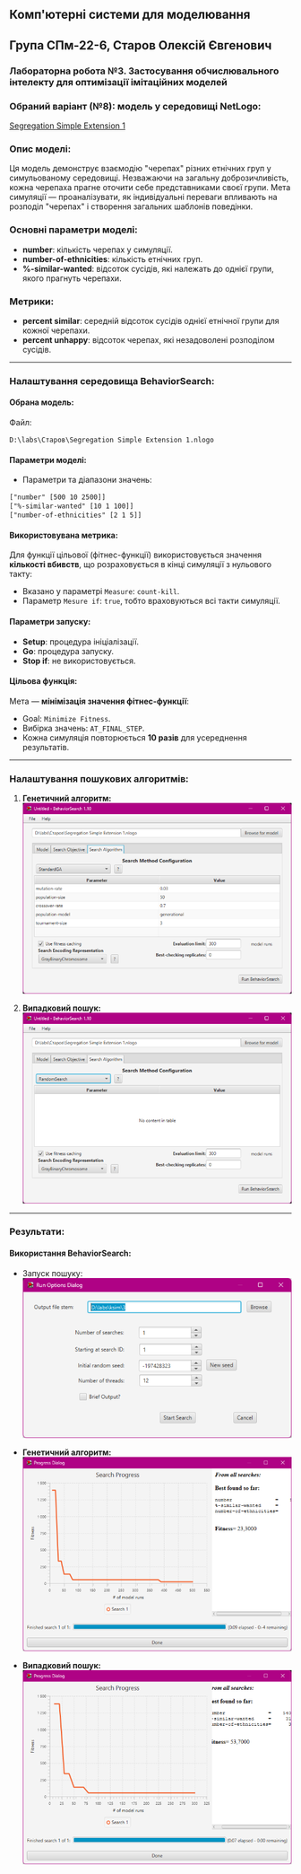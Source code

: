 
## Комп'ютерні системи для моделювання
## Група СПм-22-6, **Старов Олексій Євгенович**
### Лабораторна робота №3. Застосування обчислювального інтелекту для оптимізації імітаційних моделей

### Обраний варіант (№8): модель у середовищі NetLogo:
[Segregation Simple Extension 1](http://www.netlogoweb.org/launch#http://www.netlogoweb.org/assets/modelslib/IABM%20Textbook/chapter%203/Segregation%20Extensions/Segregation%20Simple%20Extension%201.nlogo)

### Опис моделі:
Ця модель демонструє взаємодію "черепах" різних етнічних груп у симульованому середовищі. Незважаючи на загальну доброзичливість, кожна черепаха прагне оточити себе представниками своєї групи. Мета симуляції — проаналізувати, як індивідуальні переваги впливають на розподіл "черепах" і створення загальних шаблонів поведінки.

### Основні параметри моделі:
- **number**: кількість черепах у симуляції.
- **number-of-ethnicities**: кількість етнічних груп.
- **%-similar-wanted**: відсоток сусідів, які належать до однієї групи, якого прагнуть черепахи.

### Метрики:
- **percent similar**: середній відсоток сусідів однієї етнічної групи для кожної черепахи.
- **percent unhappy**: відсоток черепах, які незадоволені розподілом сусідів.

---

### Налаштування середовища BehaviorSearch:
#### Обрана модель:
Файл:  
```
D:\labs\Старов\Segregation Simple Extension 1.nlogo
```

#### Параметри моделі:
- Параметри та діапазони значень:
```
["number" [500 10 2500]]
["%-similar-wanted" [10 1 100]]
["number-of-ethnicities" [2 1 5]]
```

#### Використовувана метрика:
Для функції цільової (фітнес-функції) використовується значення **кількості вбивств**, що розраховується в кінці симуляції з нульового такту:
- Вказано у параметрі `Measure`: `count-kill`.
- Параметр `Mesure if`: `true`, тобто враховуються всі такти симуляції.

#### Параметри запуску:
- **Setup**: процедура ініціалізації.
- **Go**: процедура запуску.
- **Stop if**: не використовується.

#### Цільова функція:
Мета — **мінімізація значення фітнес-функції**:
- Goal: `Minimize Fitness`.
- Вибірка значень: `AT_FINAL_STEP`.
- Кожна симуляція повторюється **10 разів** для усереднення результатів.

---

### Налаштування пошукових алгоритмів:
1. **Генетичний алгоритм:**
![Генетичний алгоритм](search-ga.png)

2. **Випадковий пошук:**
![Випадковий пошук](search-rs.png)

---

### Результати:
#### Використання BehaviorSearch:
- Запуск пошуку:  
![Запуск](dialog.png)

- **Генетичний алгоритм:**
![Результати ГА](result-ga.png)

- **Випадковий пошук:**
![Результати ВП](result-rs.png)
